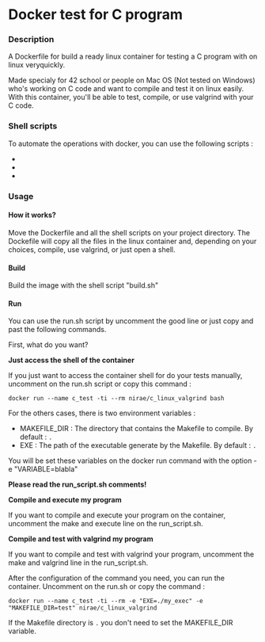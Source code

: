 # **Docker test for C program**

### **Description**
A Dockerfile for build a ready linux container for testing a C program with on linux veryquickly.

Made specialy for 42 school or people on Mac OS (Not tested on Windows) who's working on C code and want to compile and test it on linux easily. With this container, you'll be able to test, compile, or use valgrind with your C code.

### **Shell scripts**
To automate the operations with docker, you can use the following scripts :

-
-
-

### **Usage**

#### How it works?

Move the Dockerfile and all the shell scripts on your project directory. The Dockefile will copy all the files in the linux container and, depending on your choices, compile, use valgrind, or just open a shell.

#### Build

Build the image with the shell script "build.sh"

#### Run

You can use the run.sh script by uncomment the good line or just copy and past the following commands.

First, what do you want?

**Just access the shell of the container**

If you just want to access the container shell for do your tests manually, uncomment on the run.sh script or copy this command :

`docker run --name c_test -ti --rm nirae/c_linux_valgrind bash`


For the others cases, there is two environment variables :

* MAKEFILE_DIR : The directory that contains the Makefile to compile. By default : `.`
* EXE : The path of the executable generate by the Makefile. By default : `.`

You will be set these variables on the docker run command with the option -e "VARIABLE=blabla"

**Please read the run_script.sh comments!**

**Compile and execute my program**

If you want to compile and execute your program on the container, uncomment the make and execute line on the run_script.sh.

**Compile and test with valgrind my program**

If you want to compile and test with valgrind your program, uncomment the make and valgrind line in the run_script.sh. 

After the configuration of the command you need, you can run the container. Uncomment on the run.sh or copy the command :

`docker run --name c_test -ti --rm -e "EXE=./my_exec" -e "MAKEFILE_DIR=test" nirae/c_linux_valgrind`

If the Makefile directory is `.` you don't need to set the MAKEFILE_DIR variable.
